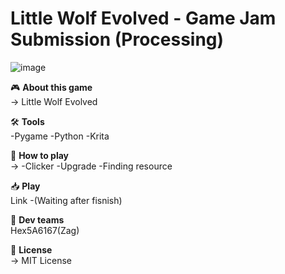 # Little Wolf Evolved - Game Jam Submission  (Processing)
![image](https://github.com/user-attachments/assets/8386337e-dd7e-4741-8ca8-89aeacc4dafb)




🎮 **About this game**  
→ Little Wolf Evolved

🛠️ **Tools**  
-Pygame
-Python
-Krita

🎯 **How to play**  
→ -Clicker
  -Upgrade
  -Finding resource
  

📥 **Play**  
Link
  -(Waiting after fisnish)

👥 **Dev teams**  
  Hex5A6167(Zag)

📜 **License**  
→ MIT License  
